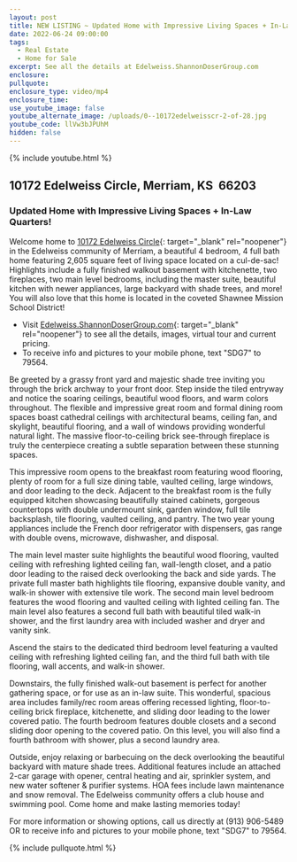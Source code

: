 ```yaml
---
layout: post
title: NEW LISTING ~ Updated Home with Impressive Living Spaces + In-Law Quarters!
date: 2022-06-24 09:00:00
tags:
  - Real Estate
  - Home for Sale
excerpt: See all the details at Edelweiss.ShannonDoserGroup.com
enclosure:
pullquote:
enclosure_type: video/mp4
enclosure_time:
use_youtube_image: false
youtube_alternate_image: /uploads/0--10172edelweisscr-2-of-28.jpg
youtube_code: llVw3bJPUhM
hidden: false
---
```

{% include youtube.html %}

## 10172 Edelweiss Circle, Merriam, KS&nbsp; 66203

### Updated Home with Impressive Living Spaces + In-Law Quarters\!

Welcome home to [10172 Edelweiss Circle](http://Edelweiss.ShannonDoserGroup.com){: target="_blank" rel="noopener"} in the Edelweiss community of Merriam, a beautiful 4 bedroom, 4 full bath home featuring 2,605 square feet of living space located on a cul-de-sac\! Highlights include a fully finished walkout basement with kitchenette, two fireplaces, two main level bedrooms, including the master suite, beautiful kitchen with newer appliances, large backyard with shade trees, and more\! You will also love that this home is located in the coveted Shawnee Mission School District\!

* Visit [Edelweiss.ShannonDoserGroup.com](http://Edelweiss.ShannonDoserGroup.com){: target="_blank" rel="noopener"} to see all the details, images, virtual tour and current pricing.
* To receive info and pictures to your mobile phone, text "SDG7" to 79564.

Be greeted by a grassy front yard and majestic shade tree inviting you through the brick archway to your front door. Step inside the tiled entryway and notice the soaring ceilings, beautiful wood floors, and warm colors throughout. The flexible and impressive great room and formal dining room spaces boast cathedral ceilings with architectural beams, ceiling fan, and skylight, beautiful flooring, and a wall of windows providing wonderful natural light. The massive floor-to-ceiling brick see-through fireplace is truly the centerpiece creating a subtle separation between these stunning spaces.

This impressive room opens to the breakfast room featuring wood flooring, plenty of room for a full size dining table, vaulted ceiling, large windows, and door leading to the deck. Adjacent to the breakfast room is the fully equipped kitchen showcasing beautifully stained cabinets, gorgeous countertops with double undermount sink, garden window, full tile backsplash, tile flooring, vaulted ceiling, and pantry. The two year young appliances include the French door refrigerator with dispensers, gas range with double ovens, microwave, dishwasher, and disposal.

The main level master suite highlights the beautiful wood flooring, vaulted ceiling with refreshing lighted ceiling fan, wall-length closet, and a patio door leading to the raised deck overlooking the back and side yards. The private full master bath highlights tile flooring, expansive double vanity, and walk-in shower with extensive tile work. The second main level bedroom features the wood flooring and vaulted ceiling with lighted ceiling fan. The main level also features a second full bath with beautiful tiled walk-in shower, and the first laundry area with included washer and dryer and vanity sink.

Ascend the stairs to the dedicated third bedroom level featuring a vaulted ceiling with refreshing lighted ceiling fan, and the third full bath with tile flooring, wall accents, and walk-in shower.

Downstairs, the fully finished walk-out basement is perfect for another gathering space, or for use as an in-law suite. This wonderful, spacious area includes family/rec room areas offering recessed lighting, floor-to-ceiling brick fireplace, kitchenette, and sliding door leading to the lower covered patio. The fourth bedroom features double closets and a second sliding door opening to the covered patio. On this level, you will also find a fourth bathroom with shower, plus a second laundry area.

Outside, enjoy relaxing or barbecuing on the deck overlooking the beautiful backyard with mature shade trees. Additional features include an attached 2-car garage with opener, central heating and air, sprinkler system, and new water softener & purifier systems. HOA fees include lawn maintenance and snow removal. The Edelweiss community offers a club house and swimming pool. Come home and make lasting memories today\!

For more information or showing options, call us directly at (913) 906-5489 OR to receive info and pictures to your mobile phone, text "SDG7" to 79564.

{% include pullquote.html %}
